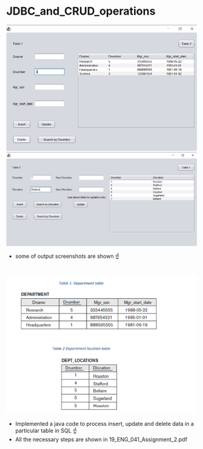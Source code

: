 # JDBC_and_CRUD_operations

<img src="output_screenshots/DEPARTMENT_before_delete.png" width="500" >
<img src="output_screenshots/DEPT_LOCATIONS_before_delete.png" width="500" >

* some of output screenshots are shown :point_up:
#

<img src="output_screenshots/Screenshot%20(876).png" width="500" >

* Implemented a java code to process insert, update and delete data in a particular table in SQL :point_up:
* All the necessary steps are shown in 19_ENG_041_Assignment_2.pdf
